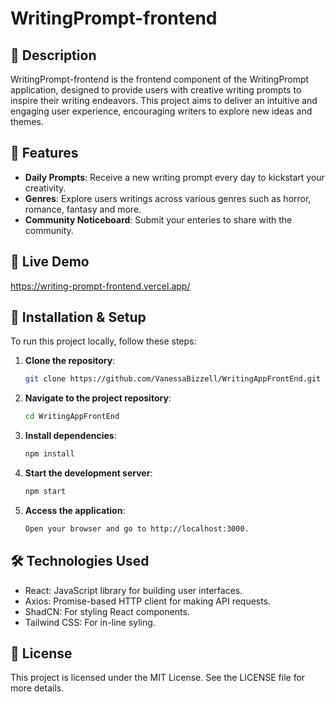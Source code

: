 # WritingPrompt-frontend

## 📌 Description
WritingPrompt-frontend is the frontend component of the WritingPrompt application, designed to provide users with creative writing prompts to inspire their writing endeavors. This project aims to deliver an intuitive and engaging user experience, encouraging writers to explore new ideas and themes.

## 🚀 Features
- **Daily Prompts**: Receive a new writing prompt every day to kickstart your creativity.
- **Genres**: Explore users writings across various genres such as horror, romance, fantasy and more.
- **Community Noticeboard**: Submit your enteries to share with the community. 

## 🎨 Live Demo
https://writing-prompt-frontend.vercel.app/

## 📂 Installation & Setup
To run this project locally, follow these steps:

1. **Clone the repository**:
   ```bash
   git clone https://github.com/VanessaBizzell/WritingAppFrontEnd.git   
   
2. **Navigate to the project repository**:
   ```bash
   cd WritingAppFrontEnd
   
3. **Install dependencies**:
   ```bash
   npm install

4. **Start the development server**:
   ```bash
   npm start

5. **Access the application**:
   ```bash
   Open your browser and go to http://localhost:3000.

## 🛠 Technologies Used
- React: JavaScript library for building user interfaces.
- Axios: Promise-based HTTP client for making API requests.
- ShadCN: For styling React components.
- Tailwind CSS: For in-line syling.

## 📝 License
This project is licensed under the MIT License. See the LICENSE file for more details.

